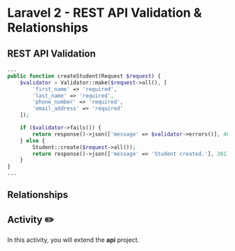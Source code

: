 # Laravel 2 - REST API Validation & Relationships

## REST API Validation

```php
...
public function createStudent(Request $request) {
    $validator = Validator::make($request->all(), [
        'first_name' => 'required',
        'last_name' => 'required',
        'phone_number' => 'required',
        'email_address' => 'required'
    ]);

    if ($validator->fails()) {
        return response()->json(['message' => $validator->errors()], 401);
    } else {
        Student::create($request->all());
        return response()->json(['message' => 'Student created.'], 201);
    }
}
...
```

## Relationships

## Activity ✏️
In this activity, you will extend the **api** project. 

